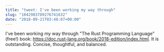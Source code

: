```yaml
---
title: "tweet: I've been working my way through"
slug: "1042983789276741632"
date: "2018-09-21T03:48:07+00:00"
---
```

I've been working my way through "The Rust Programming Language" (free!) book: https://doc.rust-lang.org/book/2018-edition/index.html. It is outstanding. Concise, thoughtful, and balanced.